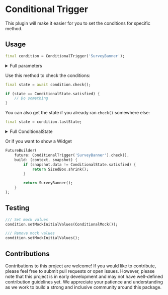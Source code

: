 # Conditional Trigger

This plugin will make it easier for you to set the conditions for specific method.

## Usage

``` dart
final condition = ConditionalTrigger('SurveyBanner');
```

<details>

<summary>Full parameters</summary>

``` dart
/// Name of this contidion. This is also known as prefix of the SharedPreferences.
final String name;

/// Min days since this method is called
final int minDays;

/// Min calls of this method (increase counter when this method is executed)
/// If you add this line in your main(), it's same as app opening count
final int minCalls;

/// If the current version is satisfied with this than not showing the request
/// this value use plugin `satisfied_version` to compare.
final List<String> noRequestVersions;

/// List of version that allow the app to remind the in-app review.
final List<String> remindedVersions;

/// If true, it'll keep asking for the Case on each new version (and satisfy with all the above Case).
/// If false, it only requests for the first time the Case are satisfied.
final bool keepRemind;

/// Set a delayed when the `ConditionalState.satisfied` is returned.
final Duration? duration;

/// Debug
final bool debugLog;
```

</details>

Use this method to check the conditions:

``` dart
final state = await condition.check();

if (state == ConditionalState.satisfied) {
    // Do something
}
```

You can also get the state if you already ran `check()` somewhere else:

``` dart
final state = condition.lastState;
```

<details>

<summary>Full ConditionalState</summary>

``` dart
/// The conditions have been satisfied but the `keepRemind` was disabled
ConditionalState.keepRemindDisabled

/// This version is satisfied with `noRequestVersions` => Don't satisfied
ConditionalState.noRequestVersion

/// Don't satisfy with minCallThisFunction condition
ConditionalState.dontSatisfyWithMinCalls

/// Don't satisfy with minDays condition
ConditionalState.dontSatisfyWithMinDays

/// Satisfied with all conditions
ConditionalState.satisfied
```

</details>

Or if you want to show a Widget

``` dart
FutureBuilder(
    future: ConditionalTrigger('SurveyBanner').check(),
    build: (context, snapshot) {
        if (snapshot.data != ConditionalState.satisfied) {
            return SizedBox.shrink();
        }

        return SurveyBanner();
    }
);
```

## Testing

``` dart
/// Set mock values
condition.setMockInitialValues(ConditionalMock());

/// Remove mock values
condition.setMockInitialValues();
```

## Contributions

Contributions to this project are welcome! If you would like to contribute, please feel free to submit pull requests or open issues. However, please note that this project is in early development and may not have well-defined contribution guidelines yet. We appreciate your patience and understanding as we work to build a strong and inclusive community around this package.
